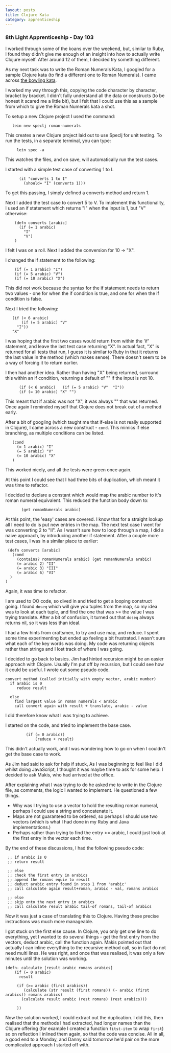 ```yaml
---
layout: posts
title: Clojure Kata
category: apprenticeship
---
```

### 8th Light Apprenticeship - Day 103

I worked through some of the koans over the weekend, but, similar to Ruby, I found they didn't give me enough of an insight into how to actually write Clojure myself. After around 12 of them, I decided try something different.

<!--break--> 

As my next task was to write the Roman Numerals Kata, I googled for a sample Clojure kata (to find a different one to Roman Numerals). I came across [the bowling kata](http://www.jneander.com/writing/bowling-game-kata-in-clojure/).

I worked my way through this, copying the code character by character, bracket by bracket. I didn't fully understand all the data or constructs (to be honest it scared me a little bit), but I felt that I could use this as a sample from which to give the Roman Numerals kata a shot.


To setup a new Clojure project I used the command: 

       lein new speclj roman-numerals
       
This creates a new Clojure project laid out to use Speclj for unit testing. To run the tests, in a separate terminal, you can type:
       
         lein spec -a         
This watches the files, and on save, will automatically run the test cases.

I started with a simple test case of converting 1 to I.

          (it "converts 1 to I"
            (should= "I" (converts 1)))
            
            
To get this passing, I simply defined a converts method and return 1.      

Next I added the test case to convert 5 to V. To implement this functionality, I used an if statement which returns "I" when the input is 1, but "V" otherwise:
        
        (defn converts [arabic]
          (if (= 1 arabic)
            "I"
            "V")
        )
        
I felt I was on a roll. Next I added the conversion for 10 -> "X".

I changed the if statement to the following:

        (if (= 1 arabic) "I")
        (if (= 5 arabic) "V")
        (if (= 10 arabic) "X")

This did not work because the syntax for the if statement needs to return two values - one for when the if condition is true, and one for when the if condition is false. 

Next I tried the following:

       (if (< 6 arabic)   
           (if (= 5 arabic) "V" 
         "I"))
       "X"

I was hoping that the first two cases would return from within the 'if' statement, and leave the last test case returning "X". In actual fact, "X" is returned for all tests that run, I guess it is similar to Ruby in that it returns the last value in the method (which makes sense). There doesn't seem to be a way of forcing it to return earlier.

I then had another idea. Rather than having "X" being returned, surround this within an if condition, returning a default of "" if the input is not 10. 

          (if (< 6 arabic)   (if (= 5 arabic) "V"  "I"))
          (if (= 10 arabic) "X" "")
          
This meant that if arabic was not "X", it was always "" that was returned. Once again I reminded myself that Clojure does not break out of a method early.

After a bit of googling (which taught me that if-else is not really supported in Clojure), I came across a new construct - `cond`. This mimics if else branching, as multiple conditions can be listed. 

       (cond
         (= 1 arabic) "I"
         (= 5 arabic) "V"
         (= 10 arabic) "X"
       )
       
This worked nicely, and all the tests were green once again.

At this point I could see that I had three bits of duplication, which meant it was time to refactor. 

I decided to declare a constant which would map the arabic number to it's roman numeral equivalent. This reduced the function body down to:
    
           (get romanNumerals arabic)
           
At this point, the 'easy' cases are covered. I know that for a straight lookup all I need to do is put new entries in the map. The next test case I went for was converting 2 to "II".  As I wasn't sure how to loop through a map, I did a naive approach, by introducing another if statement. After a couple more test cases, I was in a similar place to earlier:

     (defn converts [arabic]
       (cond
         (contains? romanNumerals arabic) (get romanNumerals arabic)
         (= arabic 2) "II"
         (= arabic 3) "III"
         (= arabic 6) "VI"
      )
    )
    
Again, it was time to refactor.

I am used to OO code, so dived in and tried to get a looping construct going. I found `doseq` which will give you tuples from the map, so my idea was to look at each tuple, and find the one that was >= the value I was trying translate.  After a bit of confusion, it turned out that `doseq` always returns nil, so it was less than ideal.

I had a few hints from craftsmen, to try and use map, and reduce. I spent some time experimenting but ended up feeling a bit frustrated. I wasn't sure what each of the key words was doing. My code was returning objects rather than strings and I lost track of where I was going.

I decided to go back to basics. Jim had hinted recursion might be an easier approach with Clojure. Usually I'm put off by recursion, but I could see how it could be useful. I wrote out some pseudo code.

    convert method (called initially with empty vector, arabic number)
      if arabic is 0 
         reduce result
         
      else 
        find largest value in roman numerals < arabic
        call convert again with result + translate, arabic - value     


I did therefore know what I was trying to achieve. 

I started on the code, and tried to implement the base case. 
             
             (if (= 0 arabic))
                 (reduce + result)

This didn't actually work, and I was wondering how to go on when I couldn't get the base case to work.

As Jim had said to ask for help if stuck,  As I was beginning to feel like I did whilst doing JavaScript, I thought it was maybe time to ask for some help. I decided to ask Makis, who had arrived at the office.

After explaining what I was trying to do he asked me to write in the Clojure file, as comments, the logic I wanted to implement. He questioned a few things. 

- Why was I trying to use a vector to hold the resulting roman numeral, perhaps I could use a string and concatenate it.
- Maps are not guaranteed to be ordered, so perhaps I should use two vectors (which is what I had done in my Ruby and Java implementations.)
- Perhaps rather than trying to find the entry >= arabic, I could just look at the first entry in the vector each time. 

By the end of these discussions, I had the following pseudo code:

     ;; if arabic is 0
     ;; return result

     ;; else
     ;; check the first entry in arabics
     ;; append the romans equiv to result
     ;; deduct arabic entry found in step 1 from 'arabic'
     ;; call calculate again result+roman, arabic - val, romans arabics

     ;; else
     ;; skip onto the next entry in arabics
     ;; call calculate result arabic tail-of romans, tail-of arabics


Now it was just a case of translating this to Clojure. Having these precise instructions was much more manageable. 

I got stuck on the first else cause. In Clojure, you only get one line to do everything, yet I wanted to do several things - get the first entry from the vectors, deduct arabic, call the function again. Makis pointed out that actually I can inline everything to the recursive method call, so in fact do not need multi lines. He was right, and once that was realised, it was only a few minutes until the solution was working.

    (defn- calculate [result arabic romans arabics]
        (if (= 0 arabic)
          result

         (if (>= arabic (first arabics))
            (calculate (str result (first romans)) (- arabic (first arabics)) romans arabics)
           (calculate result arabic (rest romans) (rest arabics)))

         ))

Now the solution worked, I could extract out the duplication. I did this, then realised that the methods I had extracted, had longer names than the Clojure offering (for example I created a function `fitst-item` to wrap `first`) so on reflection I inlined them again, so that the code was concise. All in all, a good end to a Monday, and Danny said tomorrow he'd pair on the more complicated approach I started off with.